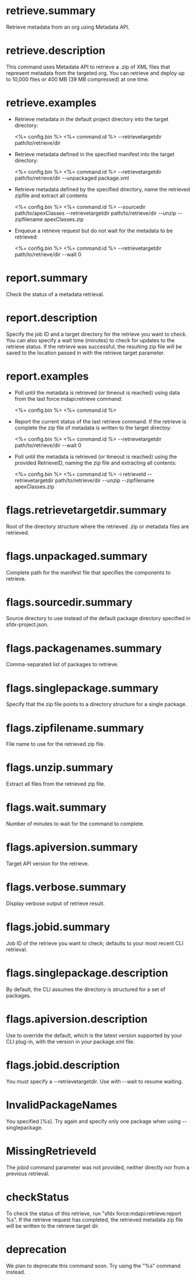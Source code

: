 # retrieve.summary

Retrieve metadata from an org using Metadata API.

# retrieve.description

This command uses Metadata API to retrieve a .zip of XML files that represent metadata from the targeted org. You can retrieve and deploy up to 10,000 files or 400 MB (39 MB compressed) at one time.

# retrieve.examples

- Retrieve metadata in the default project directory into the target directory:

  <%= config.bin %> <%= command.id %> --retrievetargetdir path/to/retrieve/dir

- Retrieve metadata defined in the specified manifest into the target directory:

  <%= config.bin %> <%= command.id %> --retrievetargetdir path/to/retrieve/dir --unpackaged package.xml

- Retrieve metadata defined by the specified directory, name the retrieved zipfile and extract all contents

  <%= config.bin %> <%= command.id %> --sourcedir path/to/apexClasses --retrievetargetdir path/to/retrieve/dir --unzip --zipfilename apexClasses.zip

- Enqueue a retrieve request but do not wait for the metadata to be retrieved:

  <%= config.bin %> <%= command.id %> --retrievetargetdir path/to/retrieve/dir --wait 0

# report.summary

Check the status of a metadata retrieval.

# report.description

Specify the job ID and a target directory for the retrieve you want to check. You can also specify a wait time (minutes) to check for updates to the retrieve status. If the retrieve was successful, the resulting zip file will be saved to the location passed in with the retrieve target parameter.

# report.examples

- Poll until the metadata is retrieved (or timeout is reached) using data from the last force:mdapi:retrieve command:

  <%= config.bin %> <%= command.id %>

- Report the current status of the last retrieve command. If the retrieve is complete the zip file of metadata is written to the target directoy:

  <%= config.bin %> <%= command.id %> --retrievetargetdir path/to/retrieve/dir --wait 0

- Poll until the metadata is retrieved (or timeout is reached) using the provided RetrieveID, naming the zip file and extracting all contents:

  <%= config.bin %> <%= command.id %> -i retrieveId --retrievetargetdir path/to/retrieve/dir --unzip --zipfilename apexClasses.zip

# flags.retrievetargetdir.summary

Root of the directory structure where the retrieved .zip or metadata files are retrieved.

# flags.unpackaged.summary

Complete path for the manifest file that specifies the components to retrieve.

# flags.sourcedir.summary

Source directory to use instead of the default package directory specified in sfdx-project.json.

# flags.packagenames.summary

Comma-separated list of packages to retrieve.

# flags.singlepackage.summary

Specify that the zip file points to a directory structure for a single package.

# flags.zipfilename.summary

File name to use for the retrieved zip file.

# flags.unzip.summary

Extract all files from the retrieved zip file.

# flags.wait.summary

Number of minutes to wait for the command to complete.

# flags.apiversion.summary

Target API version for the retrieve.

# flags.verbose.summary

Display verbose output of retrieve result.

# flags.jobid.summary

Job ID of the retrieve you want to check; defaults to your most recent CLI retrieval.

# flags.singlepackage.description

By default, the CLI assumes the directory is structured for a set of packages.

# flags.apiversion.description

Use to override the default, which is the latest version supported by your CLI plug-in, with the version in your package.xml file.

# flags.jobid.description

You must specify a --retrievetargetdir. Use with --wait to resume waiting.

# InvalidPackageNames

You specified [%s]. Try again and specify only one package when using --singlepackage.

# MissingRetrieveId

The jobid command parameter was not provided, neither directly nor from a previous retrieval.

# checkStatus

To check the status of this retrieve, run "sfdx force:mdapi:retrieve:report %s".
If the retrieve request has completed, the retrieved metadata zip file will be written to the retrieve target dir.

# deprecation

We plan to deprecate this command soon. Try using the "%s" command instead.
